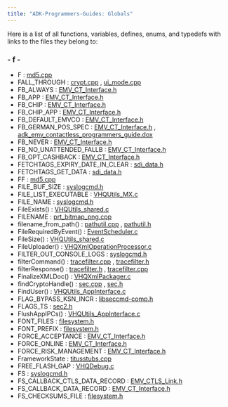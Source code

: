 ```yaml
---
title: "ADK-Programmers-Guides: Globals"
---
```


Here is a list of all functions, variables, defines, enums, and typedefs with links to the files they belong to:

### - f -

- F : <a href="md5_8cpp.md#a96d73bbd7af15cb1fc38c3f4a3bd82e9">md5.cpp</a>
- FALL_THROUGH : <a href="crypt_8cpp.md#a38dadd06badcc5b7cca444a551604399">crypt.cpp</a> , <a href="ui__mode_8cpp.md#a38dadd06badcc5b7cca444a551604399">ui_mode.cpp</a>
- FB_ALWAYS : <a href="group___f_b___o_p_t_i_o_n_s.md#gabe684801add6449fabd08f948214543a">EMV_CT_Interface.h</a>
- FB_APP : <a href="group___f_b___o_p_t_i_o_n_s.md#ga2a96d63475c69a7696c1178100c4b036">EMV_CT_Interface.h</a>
- FB_CHIP : <a href="group___f_b___o_p_t_i_o_n_s.md#ga0cd181faf46ced33324004003baee1c4">EMV_CT_Interface.h</a>
- FB_CHIP_APP : <a href="group___f_b___o_p_t_i_o_n_s.md#gaf3221678e060b661672ae4ba67503528">EMV_CT_Interface.h</a>
- FB_DEFAULT_EMVCO : <a href="group___f_b___f_i_n_a_l___s_e_l.md#ga08667940126100a6e23c7bfefcbcf3cc">EMV_CT_Interface.h</a>
- FB_GERMAN_POS_SPEC : <a href="group___f_b___f_i_n_a_l___s_e_l.md#gabad71f7d9fd5a4875f7806317632ba87">EMV_CT_Interface.h</a> , <a href="adk__emv__contactless__programmers__guide_8dox.md#abad71f7d9fd5a4875f7806317632ba87">adk_emv_contactless_programmers_guide.dox</a>
- FB_NEVER : <a href="group___f_b___o_p_t_i_o_n_s.md#gaf411b8d08cfd9258bfc1b8eb2464e6f4">EMV_CT_Interface.h</a>
- FB_NO_UNATTENDED_FALLB : <a href="group___f_b___f_i_n_a_l___s_e_l.md#gaca4468d50f8e9a2fbcded608eb8767fb">EMV_CT_Interface.h</a>
- FB_OPT_CASHBACK : <a href="group___f_b___m_s_r___o_p_t_i_o_n_s.md#ga8b9bbf3db1ef94942cae97ff866b037b">EMV_CT_Interface.h</a>
- FETCHTAGS_EXPIRY_DATE_IN_CLEAR : <a href="group___f_e_t_c_h___t_a_g_s___o_p_t_i_o_n_s.md#ga7b8ac5b03afa9de30ceb1700d2d696a3">sdi_data.h</a>
- FETCHTAGS_GET_DATA : <a href="group___f_e_t_c_h___t_a_g_s___o_p_t_i_o_n_s.md#gab484f75a638e56fe47d83bc9259c67fb">sdi_data.h</a>
- FF : <a href="md5_8cpp.md#a0a143972cb6c4fe16f0ffa8a3d41ebf3">md5.cpp</a>
- FILE_BUF_SIZE : <a href="syslogcmd_8h.md#aa5ce2add12b42175db5dbab55d3c384caa377f3858ec8881a5e30e6ff03d54780">syslogcmd.h</a>
- FILE_LIST_EXECUTABLE : <a href="_v_h_q_utils___m_x_8c.md#abf2061c6f55688b1790ef910937791d6">VHQUtils_MX.c</a>
- FILE_NAME : <a href="syslogcmd_8h.md#aa5ce2add12b42175db5dbab55d3c384ca77374a65274f20cc342c53cc2fd52ea0">syslogcmd.h</a>
- FileExists() : <a href="_v_h_q_utils__shared_8c.md#a603879f5941a5b348c3d2e22aa9ada96">VHQUtils_shared.c</a>
- FILENAME : <a href="prt__bitmap__png_8cpp.md#a8de29f7c8bbf1a81cc6e71ac602032d3">prt_bitmap_png.cpp</a>
- filename_from_path() : <a href="pathutil_8cpp.md#a475bedd9e98ac098526869dcb060713d">pathutil.cpp</a> , <a href="pathutil_8h.md#ad2f12525e3b8ec94ed3a22f8d96ac145">pathutil.h</a>
- FileRequiredByEvent() : <a href="_event_scheduler_8c.md#a46943f46089fd5eb8a237716175913a7">EventScheduler.c</a>
- FileSize() : <a href="_v_h_q_utils__shared_8c.md#a7769a418be0f435df41164c0ca0d6421">VHQUtils_shared.c</a>
- FileUploader() : <a href="_v_h_q_xml_operation_processor_8c.md#a4872b03ebbcaff321ae41e0db5360ec5">VHQXmlOperationProcessor.c</a>
- FILTER_OUT_CONSOLE_LOGS : <a href="syslogcmd_8h.md#aa5ce2add12b42175db5dbab55d3c384ca1e34b580ae11439efa8c54f8d1927360">syslogcmd.h</a>
- filterCommand() : <a href="tracefilter_8cpp.md#a8aaa0c77c2012c10fbad3096aa16d5e0">tracefilter.cpp</a> , <a href="tracefilter_8h.md#a8aaa0c77c2012c10fbad3096aa16d5e0">tracefilter.h</a>
- filterResponse() : <a href="tracefilter_8h.md#ad1af8f83e3601d284db2ad4ff06dac6d">tracefilter.h</a> , <a href="tracefilter_8cpp.md#ad1af8f83e3601d284db2ad4ff06dac6d">tracefilter.cpp</a>
- FinalizeXMLDoc() : <a href="_v_h_q_xml_packager_8c.md#a0881ded8d929f6ff035777e00bba7c7c">VHQXmlPackager.c</a>
- findCryptoHandle() : <a href="sec_8cpp.md#a1978b336fce513905d85e6a8d8df460d">sec.cpp</a> , <a href="sec_8h.md#a1152b5b6ef4eeeb34352d2707f6ab872">sec.h</a>
- FindUser() : <a href="_v_h_q_utils___app_interface_8c.md#aeb40848c5555a6c851234932adfa8602">VHQUtils_AppInterface.c</a>
- FLAG_BYPASS_KSN_INCR : <a href="group__com__verifone__seccmd.md#gaec55f1a9babb9d16c73d99bc6999d043">libseccmd-comp.h</a>
- FLAGS_TS : <a href="sec2_8h.md#a1d6e38daa3f4f08c42b8a4fef397bc24">sec2.h</a>
- FlushAppIPCs() : <a href="_v_h_q_utils___app_interface_8c.md#a1aa690dd35e0e36c58ea99da201f9ed1">VHQUtils_AppInterface.c</a>
- FONT_FILES : <a href="filesystem_8h.md#a59ab8dafc42c24fb5b9e20b046714c64">filesystem.h</a>
- FONT_PREFIX : <a href="filesystem_8h.md#a72bcfaa3ad4db9b05c27818c5386128b">filesystem.h</a>
- FORCE_ACCEPTANCE : <a href="group___a_p_p___f_l_o_w___c_a_p_s.md#ga4f9335f46418db8ef04c027ce9765c57">EMV_CT_Interface.h</a>
- FORCE_ONLINE : <a href="group___a_p_p___f_l_o_w___c_a_p_s.md#ga47602479dfd6ef2e6e8abc888ff9b0b7">EMV_CT_Interface.h</a>
- FORCE_RISK_MANAGEMENT : <a href="group___a_p_p___f_l_o_w___c_a_p_s.md#gaee08b26f25b7ab243cb6eefff31ae558">EMV_CT_Interface.h</a>
- FrameworkState : <a href="titusstubs_8cpp.md#ad4a095600742c645131c8e3afbefc436">titusstubs.cpp</a>
- FREE_FLASH_GAP : <a href="_v_h_q_debug_8c.md#a01b46c854a833c66bf2d708eaab0c269">VHQDebug.c</a>
- FS : <a href="syslogcmd_8h.md#a3634f6fef0c62931e673162e0714d39ca59e0bfb4f405c70dd8788b19d5084966">syslogcmd.h</a>
- FS_CALLBACK_CTLS_DATA_RECORD : <a href="_e_m_v___c_t_l_s___link_8h.md#a6218d5d8a6642bf3e19f69a54692f91e">EMV_CTLS_Link.h</a>
- FS_CALLBACK_DATA_RECORD : <a href="_e_m_v___c_t___interface_8h.md#a28d6233ee0053178cef44e3869e885e9">EMV_CT_Interface.h</a>
- FS_CHECKSUMS_FILE : <a href="filesystem_8h.md#a2c585e9f1681214e77b74c3035467633">filesystem.h</a>
